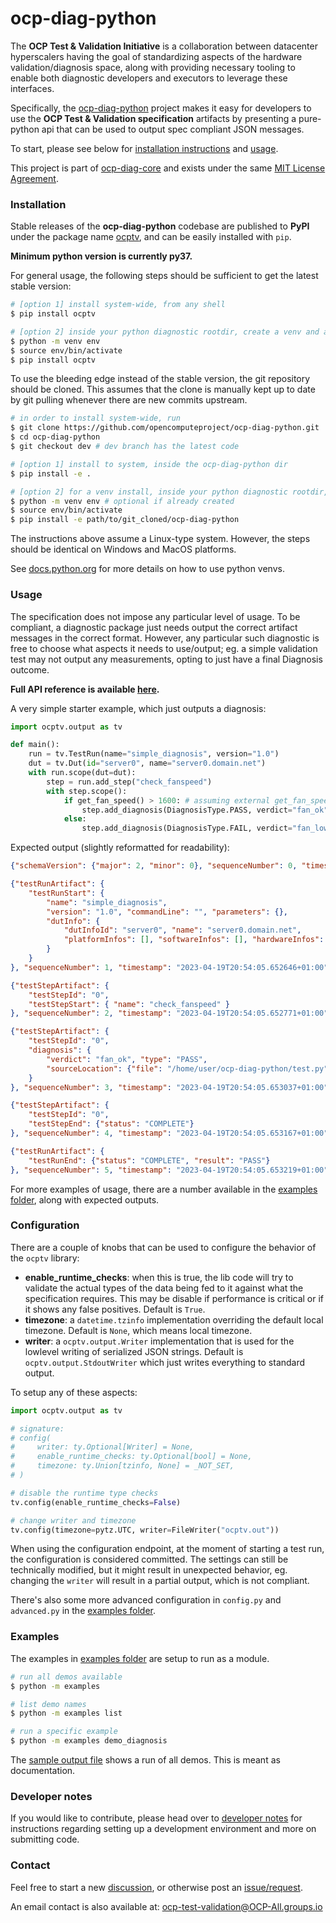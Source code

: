 # ocp-diag-python

The **OCP Test & Validation Initiative** is a collaboration between datacenter hyperscalers having the goal of standardizing aspects of the hardware validation/diagnosis space, along with providing necessary tooling to enable both diagnostic developers and executors to leverage these interfaces.

Specifically, the [ocp-diag-python](https://github.com/opencomputeproject/ocp-diag-python) project makes it easy for developers to use the **OCP Test & Validation specification** artifacts by presenting a pure-python api that can be used to output spec compliant JSON messages.

To start, please see below for [installation instructions](https://github.com/opencomputeproject/ocp-diag-python#installation) and [usage](https://github.com/opencomputeproject/ocp-diag-python#usage).

This project is part of [ocp-diag-core](https://github.com/opencomputeproject/ocp-diag-core) and exists under the same [MIT License Agreement](https://github.com/opencomputeproject/ocp-diag-python/LICENSE).

### Installation

Stable releases of the **ocp-diag-python** codebase are published to **PyPI** under the package name [ocptv](https://pypi.org/project/ocptv/), and can be easily installed with `pip`.

**Minimum python version is currently py37.**

For general usage, the following steps should be sufficient to get the latest stable version:

```bash
# [option 1] install system-wide, from any shell
$ pip install ocptv

# [option 2] inside your python diagnostic rootdir, create a venv and activate it
$ python -m venv env
$ source env/bin/activate
$ pip install ocptv
```

To use the bleeding edge instead of the stable version, the git repository should be cloned.
This assumes that the clone is manually kept up to date by git pulling whenever there are new commits upstream.

```bash
# in order to install system-wide, run
$ git clone https://github.com/opencomputeproject/ocp-diag-python.git
$ cd ocp-diag-python
$ git checkout dev # dev branch has the latest code

# [option 1] install to system, inside the ocp-diag-python dir
$ pip install -e .

# [option 2] for a venv install, inside your python diagnostic rootdir, create and/or activate
$ python -m venv env # optional if already created
$ source env/bin/activate
$ pip install -e path/to/git_cloned/ocp-diag-python
```

The instructions above assume a Linux-type system. However, the steps should be identical on Windows and MacOS platforms.

See [docs.python.org](https://docs.python.org/3/library/venv.html) for more details on how to use python venvs.

### Usage

The specification does not impose any particular level of usage. To be compliant, a diagnostic package just needs output the correct artifact messages in the correct format. However, any particular such diagnostic is free to choose what aspects it needs to use/output; eg. a simple validation test may not output any measurements, opting to just have a final Diagnosis outcome.

**Full API reference is available [here](https://github.com/opencomputeproject/ocp-diag-python/blob/dev/docs/index.md).**

A very simple starter example, which just outputs a diagnosis:
```py
import ocptv.output as tv

def main():
    run = tv.TestRun(name="simple_diagnosis", version="1.0")
    dut = tv.Dut(id="server0", name="server0.domain.net")
    with run.scope(dut=dut):
        step = run.add_step("check_fanspeed")
        with step.scope():
            if get_fan_speed() > 1600: # assuming external get_fan_speed() impl
                step.add_diagnosis(DiagnosisType.PASS, verdict="fan_ok")
            else:
                step.add_diagnosis(DiagnosisType.FAIL, verdict="fan_low")
```

Expected output (slightly reformatted for readability):
```json
{"schemaVersion": {"major": 2, "minor": 0}, "sequenceNumber": 0, "timestamp": "2023-04-19T20:54:05.652514+01:00"}

{"testRunArtifact": {
    "testRunStart": {
        "name": "simple_diagnosis",
        "version": "1.0", "commandLine": "", "parameters": {},
        "dutInfo": {
            "dutInfoId": "server0", "name": "server0.domain.net",
            "platformInfos": [], "softwareInfos": [], "hardwareInfos": []
        }
    }
}, "sequenceNumber": 1, "timestamp": "2023-04-19T20:54:05.652646+01:00"}

{"testStepArtifact": {
    "testStepId": "0",
    "testStepStart": { "name": "check_fanspeed" }
}, "sequenceNumber": 2, "timestamp": "2023-04-19T20:54:05.652771+01:00"}

{"testStepArtifact": {
    "testStepId": "0",
    "diagnosis": {
        "verdict": "fan_ok", "type": "PASS",
        "sourceLocation": {"file": "/home/user/ocp-diag-python/test.py", "line": 16}
    }
}, "sequenceNumber": 3, "timestamp": "2023-04-19T20:54:05.653037+01:00"}

{"testStepArtifact": {
    "testStepId": "0",
    "testStepEnd": {"status": "COMPLETE"}
}, "sequenceNumber": 4, "timestamp": "2023-04-19T20:54:05.653167+01:00"}

{"testRunArtifact": {
    "testRunEnd": {"status": "COMPLETE", "result": "PASS"}
}, "sequenceNumber": 5, "timestamp": "2023-04-19T20:54:05.653219+01:00"}
```

For more examples of usage, there are a number available in the [examples folder](https://github.com/opencomputeproject/ocp-diag-python/tree/dev/examples), along with expected outputs.

### Configuration

There are a couple of knobs that can be used to configure the behavior of the `ocptv` library:
- **enable_runtime_checks**: when this is true, the lib code will try to validate the actual types of the data being fed to it against what the specification requires. This may be disable if performance is critical or if it shows any false positives. Default is `True`.
- **timezone**: a `datetime.tzinfo` implementation overriding the default local timezone. Default is `None`, which means local timezone.
- **writer**: a `ocptv.output.Writer` implementation that is used for the lowlevel writing of serialized JSON strings. Default is `ocptv.output.StdoutWriter` which just writes everything to standard output.

To setup any of these aspects:
```py
import ocptv.output as tv

# signature:
# config(
#     writer: ty.Optional[Writer] = None,
#     enable_runtime_checks: ty.Optional[bool] = None,
#     timezone: ty.Union[tzinfo, None] = _NOT_SET,
# )

# disable the runtime type checks
tv.config(enable_runtime_checks=False)

# change writer and timezone
tv.config(timezone=pytz.UTC, writer=FileWriter("ocptv.out"))
```

When using the configuration endpoint, at the moment of starting a test run, the configuration is considered committed. The settings can still be technically modified, but it might result in unexpected behavior, eg. changing the `writer` will result in a partial output, which is not compliant.

There's also some more advanced configuration in `config.py` and `advanced.py` in the [examples folder](https://github.com/opencomputeproject/ocp-diag-python/tree/dev/examples).

### Examples

The examples in [examples folder](https://github.com/opencomputeproject/ocp-diag-python/tree/dev/examples) are setup to run as a module.

```bash
# run all demos available
$ python -m examples

# list demo names
$ python -m examples list

# run a specific example
$ python -m examples demo_diagnosis
```

The [sample output file](https://github.com/opencomputeproject/ocp-diag-python/tree/dev/examples/sample_output.txt) shows a run of all demos. This is meant as documentation.

### Developer notes

If you would like to contribute, please head over to [developer notes](https://github.com/opencomputeproject/ocp-diag-python/developer_notes.md) for instructions regarding setting up a development environment and more on submitting code.

### Contact

Feel free to start a new [discussion](https://github.com/opencomputeproject/ocp-diag-python/discussions), or otherwise post an [issue/request](https://github.com/opencomputeproject/ocp-diag-python/issues).

An email contact is also available at: ocp-test-validation@OCP-All.groups.io

<!--
due to https://github.com/pypa/readme_renderer/issues/163 we must use absolute links everywhere
-->